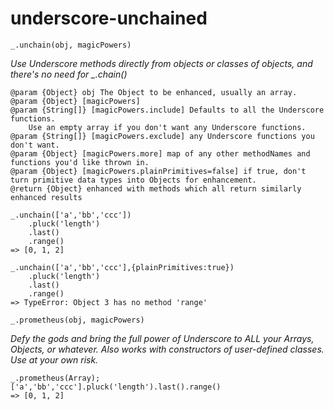 underscore-unchained
====================


    _.unchain(obj, magicPowers)

*Use Underscore methods directly from objects or classes of objects, and there's no need for _.chain()*

    @param {Object} obj The Object to be enhanced, usually an array.
    @param {Object} [magicPowers]
    @param {String[]} [magicPowers.include] Defaults to all the Underscore functions.
        Use an empty array if you don't want any Underscore functions.
    @param {String[]} [magicPowers.exclude] any Underscore functions you don't want.
    @param {Object} [magicPowers.more] map of any other methodNames and functions you'd like thrown in.
    @param {Object} [magicPowers.plainPrimitives=false] if true, don't turn primitive data types into Objects for enhancement.
    @return {Object} enhanced with methods which all return similarly enhanced results

    _.unchain(['a','bb','ccc'])
        .pluck('length')
        .last()
        .range()
    => [0, 1, 2]

    _.unchain(['a','bb','ccc'],{plainPrimitives:true})
        .pluck('length')
        .last()
        .range()
    => TypeError: Object 3 has no method 'range'

    _.prometheus(obj, magicPowers)

*Defy the gods and bring the full power of Underscore to *ALL* your Arrays, Objects, or whatever.
Also works with constructors of user-defined classes. Use at your own risk.*

    _.prometheus(Array);
    ['a','bb','ccc'].pluck('length').last().range()
    => [0, 1, 2]


